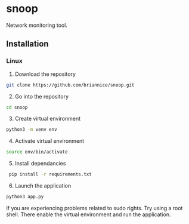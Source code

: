 # snoop

Network monitoring tool.

## Installation

### Linux

1. Download the repository

```bash
git clone https://github.com/briannice/snoop.git
```

2. Go into the repository

```bash
cd snoop
```

3. Create virtual environment

```bash
python3 -m venv env
```

4. Activate virtual environment

```bash
source env/bin/activate
```

5. Install dependancies

```bash
 pip install -r requirements.txt
```

6. Launch the application

```bash
python3 app.py
```

If you are experiencing problems related to sudo rights. Try using a root shell. There enable the virtual environment
and run the application.